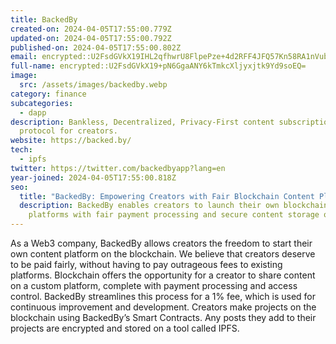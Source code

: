```yaml
---
title: BackedBy
created-on: 2024-04-05T17:55:00.779Z
updated-on: 2024-04-05T17:55:00.792Z
published-on: 2024-04-05T17:55:00.802Z
email: encrypted::U2FsdGVkX19IHL2qfhwrU8FlpePze+4d2RFF4JFQ57Kn58RA1nVubDYw6L5DFbED
full-name: encrypted::U2FsdGVkX19+pN6GgaANY6kTmkcXljyxjtk9Yd9soEQ=
image:
  src: /assets/images/backedby.webp
category: finance
subcategories:
  - dapp
description: Bankless, Decentralized, Privacy-First content subscription
  protocol for creators.
website: https://backed.by/
tech:
  - ipfs
twitter: https://twitter.com/backedbyapp?lang=en
year-joined: 2024-04-05T17:55:00.818Z
seo:
  title: "BackedBy: Empowering Creators with Fair Blockchain Content Platforms"
  description: BackedBy enables creators to launch their own blockchain-based
    platforms with fair payment processing and secure content storage on IPFS.
---
```


As a Web3 company, BackedBy allows creators the freedom to start their own content platform on the blockchain. We believe that creators deserve to be paid fairly, without having to pay outrageous fees to existing platforms. Blockchain offers the opportunity for a creator to share content on a custom platform, complete with payment processing and access control. BackedBy streamlines this process for a 1% fee, which is used for continuous improvement and development. Creators make projects on the blockchain using BackedBy’s Smart Contracts. Any posts they add to their projects are encrypted and stored on a tool called IPFS.
